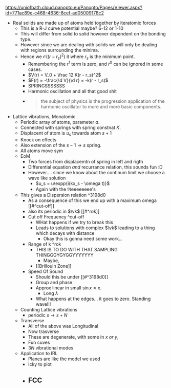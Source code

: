 https://uniofbath.cloud.panopto.eu/Panopto/Pages/Viewer.aspx?id=771ac89e-c468-4636-8cef-ad05009178c2

- Real solids are made up of atoms held together by iteratomic forces
	- This is a R-J curve potential maybe? 6-12 or 1-10
	- This will differ from solid to solid however dependent on the bonding type.
	- However since we are dealing with solids we will only be dealing with regions surrounding the minima.
	- Hence we $\mathcal{O}((r - r_s)^2)$ it where $r_s$ is the minimum point.
		- Remembering the $r^1$ term is zero, and $r^0$ can be ignored in some cases.
		- $V(r) = V_0 + \frac 12 K(r - r_s)^2$
		- $F(r) = -\frac{\d V}{\d r} = -k(r - r_s)$
		- SPRINGSSSSSSS
		- Harmonic oscillation and all that good shit
		- > the subject of physics is the progression application of the harmonic oscillator to more and more basic components.
- Lattice vibrations, Monatomic
	- Periodic array of atoms, parameter $a$.
	- Connected with springs with spring constnat $K$.
	- Displacent of atom is $u_s$ towards atom $s+1$
	- Knock on effects
	- Also extension of the $s-1 \to s$ spring.
	- All atoms move sym
	- EoM
		- Two forces from displacemtn of spring in left and rigth
		- Differential equation *and* recurrance relation, this sounds fun :D
		- However.... since we know about the continum limit we choose a wave like solution
			- $u_s = u\expp{i(kx_s - \omega t)}$
			- Again with the $\Re$eeeeeeee's
	- This gives a Dispersion relation ^3198d0
		- As a consequence of this we end up with a maximum omega [[#^cut-off]]
		- also its periodic in $\vk$ [[#^rok]]
		- Cut off Frequency ^cut-off
			- WHat happens if we try to break this
			- Leads to solutions with complex $\vk$ leading to a thing which decays with distance
				- Okay this is gonna need some work...
		- Range of k ^rok
			- THIS IS TO DO WITH THAT SAMPLING THINGGGYGYGGYYYYYYY
				- Maybe,
			- [[Brillouin Zone]]
		- Speed	Of Sound
			- Should this be under [[#^3198d0]]
			- Group and phase
			- Approx linear in small $\sin x \approx x$.
				- Long $\lambda$
			- What happens at the edges... it goes to zero. Standing wave!!!
	- Counting Lattice vibrations
		- periodic $s \to s + N$
	- Transverse 
		- All of the above was Longitudinal
		- Now trasverse
		- These are degenerate, with some in $x\ or\ y$,
		- Fun cuves
		- $3N$ vibrational modes
	- Application to IRL
		- Planes are like the model we used
		- Icky to plot
		- FCC
			- 